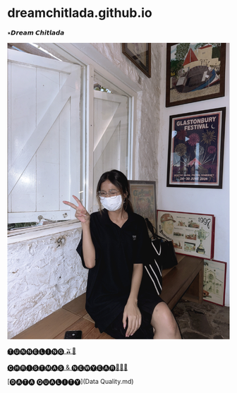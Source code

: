 # dreamchitlada.github.io
 ⭑𝘿𝙧𝙚𝙖𝙢 𝘾𝙝𝙞𝙩𝙡𝙖𝙙𝙖
 
![alt text](images/image-clddd.jpeg)

[🅣🅤🅝🅝🅔🅛🅘🅝🅖 🫒🛝](tunneling.md)

[🅒🅗🅡🅘🅢🅣🅜🅐🅢 & 🅝🅔🅦🅨🅔🅐🅡🎄🥣🎡](e-card.md)

[🅓🅐🅣🅐 🅠🅤🅐🅛🅘🅣🅨](Data Quality.md)
